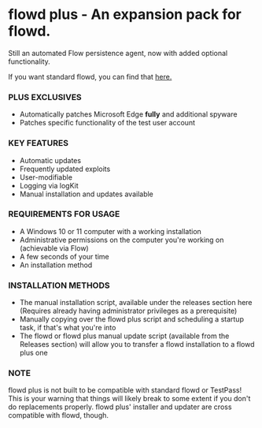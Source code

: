 # flowd plus - An expansion pack for flowd.
Still an automated Flow persistence agent, now with added optional functionality.

If you want standard flowd, you can find that [here.](https://github.com/FluidityDevs/flowd)

### PLUS EXCLUSIVES
 - Automatically patches Microsoft Edge **fully** and additional spyware
 - Patches specific functionality of the test user account

### KEY FEATURES
 - Automatic updates
 - Frequently updated exploits
 - User-modifiable
 - Logging via logKit
 - Manual installation and updates available

### REQUIREMENTS FOR USAGE
 - A Windows 10 or 11 computer with a working installation
 - Administrative permissions on the computer you're working on (achievable via Flow)
 - A few seconds of your time
 - An installation method

### INSTALLATION METHODS

 - The manual installation script, available under the releases section here (Requires already having administrator privileges as a prerequisite)
 - Manually copying over the flowd plus script and scheduling a startup task, if that's what you're into
 - The flowd or flowd plus manual update script (available from the Releases section) will allow you to transfer a flowd installation to a flowd plus one

### NOTE

flowd plus is not built to be compatible with standard flowd or TestPass! This is your warning that things will likely break to some extent if you don't do replacements properly. flowd plus' installer and updater are cross compatible with flowd, though.

